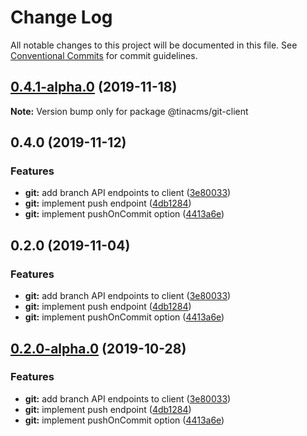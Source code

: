 # Change Log

All notable changes to this project will be documented in this file.
See [Conventional Commits](https://conventionalcommits.org) for commit guidelines.

## [0.4.1-alpha.0](https://github.com/tinacms/tinacms/compare/@tinacms/git-client@0.4.0...@tinacms/git-client@0.4.1-alpha.0) (2019-11-18)

**Note:** Version bump only for package @tinacms/git-client





## 0.4.0 (2019-11-12)

### Features

- **git:** add branch API endpoints to client ([3e80033](https://github.com/tinacms/tinacms/commit/3e80033))
- **git:** implement push endpoint ([4db1284](https://github.com/tinacms/tinacms/commit/4db1284))
- **git:** implement pushOnCommit option ([4413a6e](https://github.com/tinacms/tinacms/commit/4413a6e))

## 0.2.0 (2019-11-04)

### Features

- **git:** add branch API endpoints to client ([3e80033](https://github.com/tinacms/tinacms/commit/3e80033))
- **git:** implement push endpoint ([4db1284](https://github.com/tinacms/tinacms/commit/4db1284))
- **git:** implement pushOnCommit option ([4413a6e](https://github.com/tinacms/tinacms/commit/4413a6e))

## [0.2.0-alpha.0](https://github.com/tinacms/tinacms/compare/@tinacms/git-client@0.1.6-alpha.0...@tinacms/git-client@0.2.0-alpha.0) (2019-10-28)

### Features

- **git:** add branch API endpoints to client ([3e80033](https://github.com/tinacms/tinacms/commit/3e80033))
- **git:** implement push endpoint ([4db1284](https://github.com/tinacms/tinacms/commit/4db1284))
- **git:** implement pushOnCommit option ([4413a6e](https://github.com/tinacms/tinacms/commit/4413a6e))
